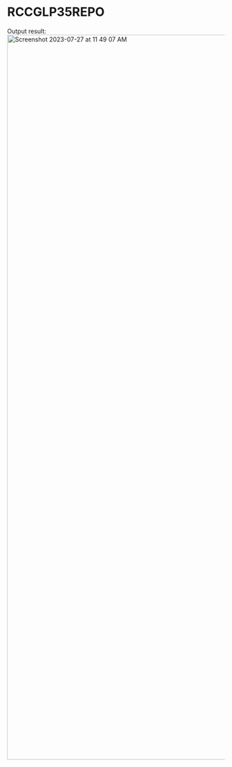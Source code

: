 # RCCGLP35REPO
Output result: 
<img width="1680" alt="Screenshot 2023-07-27 at 11 49 07 AM" src="https://github.com/ChovweKingSon/RCCGLP35REPO/assets/95066886/ddeee404-986e-4022-bd8c-499c14b2c08b">
